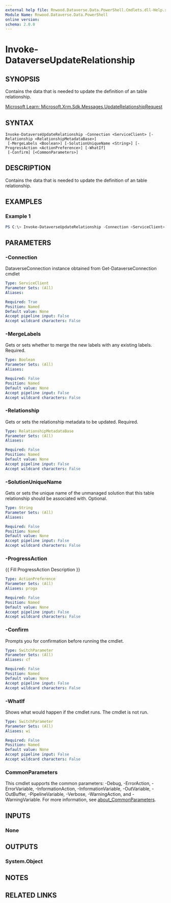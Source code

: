 ```yaml
---
external help file: Rnwood.Dataverse.Data.PowerShell.Cmdlets.dll-Help.xml
Module Name: Rnwood.Dataverse.Data.PowerShell
online version:
schema: 2.0.0
---
```


# Invoke-DataverseUpdateRelationship

## SYNOPSIS
Contains the data that is needed to update the definition of an table relationship.

[Microsoft Learn: Microsoft.Xrm.Sdk.Messages.UpdateRelationshipRequest](https://learn.microsoft.com/dotnet/api/Microsoft.Xrm.Sdk.Messages.UpdateRelationshipRequest)

## SYNTAX

```
Invoke-DataverseUpdateRelationship -Connection <ServiceClient> [-Relationship <RelationshipMetadataBase>]
 [-MergeLabels <Boolean>] [-SolutionUniqueName <String>] [-ProgressAction <ActionPreference>] [-WhatIf]
 [-Confirm] [<CommonParameters>]
```

## DESCRIPTION
Contains the data that is needed to update the definition of an table relationship.

## EXAMPLES

### Example 1
```powershell
PS C:\> Invoke-DataverseUpdateRelationship -Connection <ServiceClient> -Relationship <RelationshipMetadataBase> -MergeLabels <Boolean> -SolutionUniqueName <String>
```

## PARAMETERS

### -Connection
DataverseConnection instance obtained from Get-DataverseConnection cmdlet

```yaml
Type: ServiceClient
Parameter Sets: (All)
Aliases:

Required: True
Position: Named
Default value: None
Accept pipeline input: False
Accept wildcard characters: False
```

### -MergeLabels
Gets or sets whether to merge the new labels with any existing labels. Required.

```yaml
Type: Boolean
Parameter Sets: (All)
Aliases:

Required: False
Position: Named
Default value: None
Accept pipeline input: False
Accept wildcard characters: False
```

### -Relationship
Gets or sets the relationship metadata to be updated. Required.

```yaml
Type: RelationshipMetadataBase
Parameter Sets: (All)
Aliases:

Required: False
Position: Named
Default value: None
Accept pipeline input: False
Accept wildcard characters: False
```

### -SolutionUniqueName
Gets or sets the unique name of the unmanaged solution that this table relationship should be associated with. Optional.

```yaml
Type: String
Parameter Sets: (All)
Aliases:

Required: False
Position: Named
Default value: None
Accept pipeline input: False
Accept wildcard characters: False
```

### -ProgressAction
{{ Fill ProgressAction Description }}

```yaml
Type: ActionPreference
Parameter Sets: (All)
Aliases: proga

Required: False
Position: Named
Default value: None
Accept pipeline input: False
Accept wildcard characters: False
```

### -Confirm
Prompts you for confirmation before running the cmdlet.

```yaml
Type: SwitchParameter
Parameter Sets: (All)
Aliases: cf

Required: False
Position: Named
Default value: None
Accept pipeline input: False
Accept wildcard characters: False
```

### -WhatIf
Shows what would happen if the cmdlet runs. The cmdlet is not run.

```yaml
Type: SwitchParameter
Parameter Sets: (All)
Aliases: wi

Required: False
Position: Named
Default value: None
Accept pipeline input: False
Accept wildcard characters: False
```

### CommonParameters
This cmdlet supports the common parameters: -Debug, -ErrorAction, -ErrorVariable, -InformationAction, -InformationVariable, -OutVariable, -OutBuffer, -PipelineVariable, -Verbose, -WarningAction, and -WarningVariable. For more information, see [about_CommonParameters](http://go.microsoft.com/fwlink/?LinkID=113216).

## INPUTS

### None
## OUTPUTS

### System.Object
## NOTES

## RELATED LINKS
